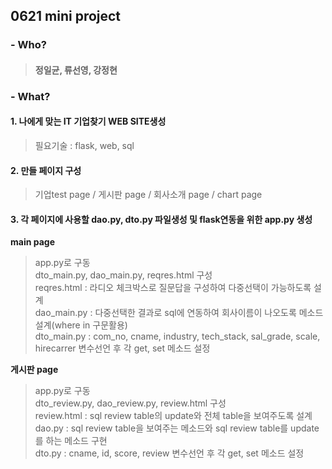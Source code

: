 
## **0621 mini project**
### - Who? 
>#### 정일균, 류선영, 강정현
### - What?
#### **1. 나에게 맞는 IT 기업찾기 WEB SITE생성**
> 필요기술 : flask, web, sql

#### **2. 만들 페이지 구성**
> 기업test page / 게시판 page / 회사소개 page / chart page

#### **3. 각 페이지에 사용할 dao.py, dto.py 파일생성 및 flask연동을 위한 app.py 생성**
**main page**
> app.py로 구동 <br>
> dto_main.py, dao_main.py, reqres.html 구성 <br>
> reqres.html : 라디오 체크박스로 질문답을 구성하여 다중선택이 가능하도록 설계 <br>
> dao_main.py : 다중선택한 결과로 sql에 연동하여 회사이름이 나오도록 메소드 설계(where in 구문활용) <br>
> dto_main.py : com_no, cname, industry, tech_stack, sal_grade, scale, hirecarrer 변수선언 후 각 get, set 메소드 설정 <br>

**게시판 page**
> app.py로 구동 <br>
> dto_review.py, dao_review.py, review.html 구성 <br>
> review.html : sql review table의 update와 전체 table을 보여주도록 설계 <br>
> dao.py : sql review table을 보여주는 메소드와 sql review table를 update를 하는 메소드 구현 <br>
> dto.py : cname, id, score, review 변수선언 후 각 get, set 메소드 설정<br>

